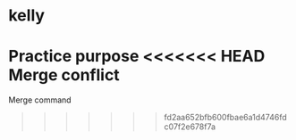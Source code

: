 # kelly
Practice purpose
<<<<<<< HEAD
Merge conflict
=======
Merge command
>>>>>>> fd2aa652bfb600fbae6a1d4746fdc07f2e678f7a
